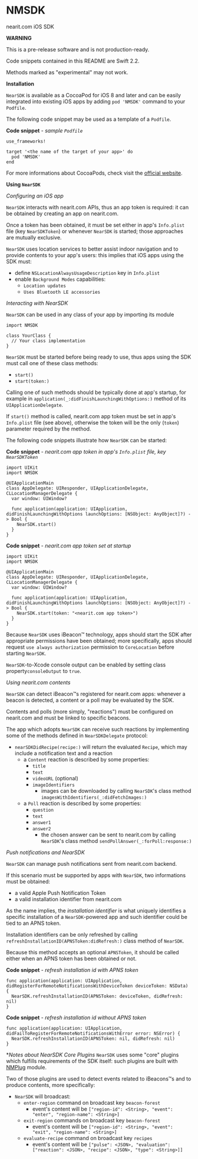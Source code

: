 # NMSDK
nearit.com iOS SDK

**WARNING**

This is a pre-release software and is not production-ready.

Code snippets contained in this README are Swift 2.2.

Methods marked as "experimental" may not work.

**Installation**

`NearSDK` is available as a CocoaPod for iOS 8 and later and can be easily integrated into existing iOS apps by adding `pod 'NMSDK'` command to your `Podfile`.

The following code snippet may be used as a template of a `Podfile`.

**Code snippet** - *sample `Podfile`*

    use_frameworks!

    target '<the name of the target of your app>' do
      pod 'NMSDK'
    end

For more informations about CocoaPods, check visit the [official website](https://guides.cocoapods.org).

**Using `NearSDK`**

*Configuring an iOS app*

`NearSDK` interacts with nearit.com APIs, thus an app token is required: it can be obtained by creating an app on nearit.com.

Once a token has been obtained, it must be set either in app's `Info.plist` file (key `NearSDKToken`) or whenever `NearSDK` is started; those approaches are mutually exclusive.

`NearSDK` uses location services to better assist indoor navigation and to provide contents
to your app's users: this implies that iOS apps using the SDK must:

- define `NSLocationAlwaysUsageDescription` key in `Info.plist`
- enable `Background Modes` capabilities:
  - `Location updates`
  - `Uses Bluetooth LE accessories`

*Interacting with NearSDK*

`NearSDK` can be used in any class of your app by importing its module

    import NMSDK

    class YourClass {
      // Your class implementation
    }

`NearSDK` must be started before being ready to use, thus apps using the SDK must call one of these class methods:

- `start()`
- `start(token:)`

Calling one of such methods should be typically done at app's startup, for example in `application(_:didFinishLaunchingWithOptions:)` method of its `UIApplicationDelegate`.

If `start()` method is called, nearit.com app token must be set in app's `Info.plist` file (see above), otherwise the token will be the only (`token`) parameter required by the method.

The following code snippets illustrate how `NearSDK` can be started:

**Code snippet** - *nearit.com app token in app's `Info.plist` file, key `NearSDKToken`*

    import UIKit
    import NMSDK

    @UIApplicationMain
    class AppDelegate: UIResponder, UIApplicationDelegate, CLLocationManagerDelegate {
      var window: UIWindow?

      func application(application: UIApplication, didFinishLaunchingWithOptions launchOptions: [NSObject: AnyObject]?) -> Bool {
        NearSDK.start()
      }
    }

**Code snippet** - *nearit.com app token set at startup*

    import UIKit
    import NMSDK

    @UIApplicationMain
    class AppDelegate: UIResponder, UIApplicationDelegate, CLLocationManagerDelegate {
      var window: UIWindow?

      func application(application: UIApplication, didFinishLaunchingWithOptions launchOptions: [NSObject: AnyObject]?) -> Bool {
        NearSDK.start(token: "<nearit.com app token>")
      }
    }

Because `NearSDK` uses iBeacon™ technology, apps should start the SDK after appropriate permissions have been obtained; more specifically, apps should request `use always authorization` permission to `CoreLocation` before starting `NearSDK`.

`NearSDK`-to-Xcode console output can be enabled by setting class property`consoleOutput` to `true`.

*Using nearit.com contents*

`NearSDK` can detect iBeacon™s registered for nearit.com apps: whenever a beacon is detected, a content or a poll may be evaluated by the SDK.

Contents and polls (more simply, "reactions") must be configured on nearit.com and must be linked to specific beacons.

The app which adopts `NearSDK` can receive such reactions by implementing some of the methods defined in `NearSDKDelegate` protocol:

- `nearSDKDidRecipe(recipe:)` will return the evaluated `Recipe`, which may include a notification text and a reaction
  - a `Content` reaction is described by some properties:
    - `title`
    - `text`
    - `videoURL` (optional)
    - `imageIdentifiers`
        - images can be downloaded by calling `NearSDK`'s class method `imagesWithIdentifiers(_:didFetchImages:)`
  - a `Poll` reaction is described by some properties:
    - `question`
    - `text`
    - `answer1`
    - `answer2`
        - the chosen answer can be sent to nearit.com by calling `NearSDK`'s class method `sendPollAnswer(_:forPoll:response:)`

*Push notifications and NearSDK*

`NearSDK` can manage push notifications sent from nearit.com backend.

If this scenario must be supported by apps with `NearSDK`, two informations must be obtained:

- a valid Apple Push Notification Token
- a valid installation identifier from nearit.com

As the name implies, the *installation identifier* is what uniquely identifies a specific installation of a `NearSDK`-powered app and such identifier could be tied to an APNS token.

Installation identifiers can be only refreshed by calling `refreshInstallationID(APNSToken:didRefresh:)` class method of `NearSDK`.

Because this method accepts an optional `APNSToken`, it should be called either when an APNS token has been obtained or not.

**Code snippet** - *refresh installation id with APNS token*

    func application(application: UIApplication, didRegisterForRemoteNotificationsWithDeviceToken deviceToken: NSData) {
      NearSDK.refreshInstallationID(APNSToken: deviceToken, didRefresh: nil)
    }

**Code snippet** - *refresh installation id without APNS token*

    func application(application: UIApplication, didFailToRegisterForRemoteNotificationsWithError error: NSError) {
      NearSDK.refreshInstallationID(APNSToken: nil, didRefresh: nil)
    }

**Notes about NearSDK Core Plugins*
`NearSDK` uses some "core" plugins which fulfills requirements of the SDK itself: such plugins are built with [NMPlug](https://github.com/nearit/nm.plug) module.

Two of those plugins are used to detect events related to iBeacons™s and to produce contents, more specifically:

- `NearSDK` will broadcast:
  - `enter-region` command on broadcast key `beacon-forest`
    - event's content will be `["region-id": <String>, "event": "enter", "region-name": <String>]`
  - `exit-region` commands on broadcast key `beacon-forest`
    - event's content will be `["region-id": <String>, "event": "exit", "region-name": <String>]`
  - `evaluate-recipe` command on broadcast key `recipes`
    - event's content will be `["pulse": <JSON>, "evaluation": ["reaction": <JSON>, "recipe": <JSON>, "type": <String>]]`
